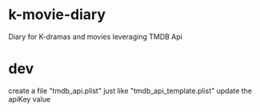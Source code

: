 # k-movie-diary
Diary for K-dramas and movies leveraging TMDB Api


# dev

create a file "tmdb_api.plist" just like "tmdb_api_template.plist"
update the apiKey value
